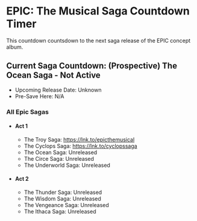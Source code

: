 # EPIC: The Musical Saga Countdown Timer
This countdown countsdown to the next saga release of the EPIC concept album.

## Current Saga Countdown: (Prospective) The Ocean Saga - Not Active
  - Upcoming Release Date: Unknown
  - Pre-Save Here: N/A

### All Epic Sagas
  - #### Act 1
    - The Troy Saga: https://lnk.to/epicthemusical
    - The Cyclops Saga: https://lnk.to/cyclopssaga
    - The Ocean Saga: Unreleased
    - The Circe Saga: Unreleased
    - The Underworld Saga: Unreleased
  - #### Act 2
    - The Thunder Saga: Unreleased
    - The Wisdom Saga: Unreleased
    - The Vengeance Saga: Unreleased
    - The Ithaca Saga: Unreleased
